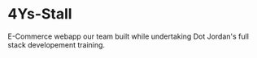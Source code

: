 # 4Ys-Stall
E-Commerce webapp our team built while undertaking Dot Jordan's full stack developement training.
